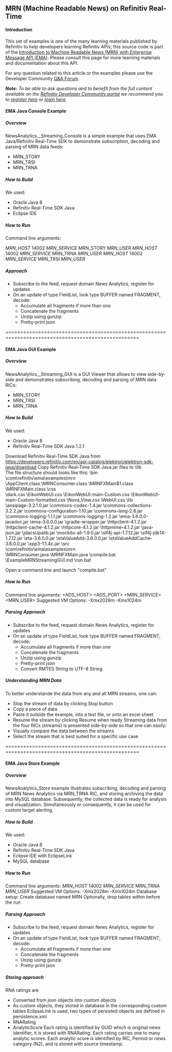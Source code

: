 ## MRN (Machine Readable News) on Refinitiv Real-Time

#### Introduction
This set of examples is one of the many learning materials published by Refinitiv to help developers learning Refinitiv APIs; this source code is part of the [Introduction to Machine Readable News (MRN) with Enterprise Message API (EMA)](https://developers.refinitiv.com/en/article-catalog/article/introduction-machine-readable-news-mrn-elektron-message-api-ema).  Please consult this page for more learning materials and documentation about this API.

For any question related to this article or the examples please use the Developer Community [Q&A Forum](https://community.developers.refinitiv.com/).

***Note:** To be able to ask questions and to benefit from the full content available on the [Refinitiv Developer Community portal](https://developers.refinitiv.com/) we recommend you to [register here](https://developers.refinitiv.com/content/devportal/en_us/register.html) or [login here](https://developers.refinitiv.com/content/devportal/en_us/initCookie.html).*

#### EMA Java Console Example

##### Overview
NewsAnalytics__Streaming_Console is a simple example that uses EMA Java/Refinitiv Real-Time SDK to demonstrate subscription, decoding and parsing of MRN data feeds: 

* MRN_STORY
* MRN_TRSI
* MRN_TRNA

##### How to Build
We used:

* Oracle Java 8
* Refinitiv Real-Time SDK Java
* Eclipse IDE

##### How to Run
Command line arguments:

_MRN_HOST_ 14002 _MRN_SERVICE_ MRN_STORY _MRN_USER_
_MRN_HOST_ 14002 _MRN_SERVICE_ MRN_TRNA _MRN_USER_
_MRN_HOST_ 14002 _MRN_SERVICE_ MRN_TRSI _MRN_USER_
 
##### Approach
* Subscribe to the feed, request domain News Analytics, register for updates
* On an update of type FieldList, look type BUFFER named FRAGMENT, decode:
    * Accumulate all fragments if more than one
    * Concatenate the fragments
    * Unzip using gunzip
    * Pretty-print json

===================================================================================================

#### EMA Java GUI Example

##### Overview
NewsAnalytics__Streaming_GUI is a GUI Viewer that allows to view side-by-side and demonstrates subscribing, decoding and parsing of MRN data RICs: 

* MRN_STORY
* MRN_TRSI
* MRN_TRNA

##### How to Build
We used:

* Oracle Java 8
* Refinitiv Real-Time SDK Java 1.2.1

Download Refinitiv Real-Time SDK Java from https://developers.refinitiv.com/en/api-catalog/elektron/elektron-sdk-java/download
Copy Refinitiv Real-Time SDK Java jar files to \lib\
The file structure should looks like this:
	\bin\
		\com\refinitiv\ema\examples\mrn\
											\AppClient.class
											\MRNConsumer.class
											\MRNFXMain$1.class
											\MRNFXMain.class
	\css\
		\dark.css
		\EikonWebUI.css
		\EikonWebUI-main-Custom.css
		\EikonWebUI-main-Custom-formatted.css
		\Nova_View.css
		\WebUI.css
	\lib\
		\ansipage-3.2.1.0.jar
		\commons-codec-1.4.jar
		\commons-collections-3.2.2.jar
		\commons-configuration-1.10.jar
		\commons-lang-2.6.jar
		\commons-logging-1.1.1.jar
		\commons-logging-1.2.jar
		\ema-3.6.0.0-javadoc.jar
		\ema-3.6.0.0.jar
		\gradle-wrapper.jar
		\httpclient-4.1.2.jar
		\httpclient-cache-4.1.2.jar
		\httpcore-4.1.2.jar
		\httpmime-4.1.2.jar
		\java-json.jar
		\jdacsUpalib.jar
		\mockito-all-1.9.0.jar
		\slf4j-api-1.7.12.jar
		\slf4j-jdk14-1.7.12.jar
		\eta-3.6.0.0.jar
		\etaValueAdd-3.6.0.0.jar
		\etaValueAddCache-3.6.0.0.jar
		\xpp3-1.1.4c.jar
	\src\
		\com\refinitiv\ema\examples\mrn\
											\MRNConsumer.java
											\MRNFXMain.java
	\compile.bat
	\ExampleMRNStreamingGUI.md
	\run.bat

Open a command line and launch "compile.bat"

##### How to Run
Command line arguments:
<ADS_HOST> <ADS_PORT> <MRN_SERVICE> <MRN_USER>
Suggested VM Options:
-Xmx2028m -Xms1024m
 
##### Parsing Approach
* Subscribe to the feed, request domain News Analytics, register for updates
* On an update of type FieldList, look type BUFFER named FRAGMENT, decode:
    * Accumulate all fragments if more than one
    * Concatenate the fragments
    * Unzip using gunzip
    * Pretty-print json
	* Convert RMTES String to UTF-8 String

##### Understanding MRN Data
To better understande the data from any and all MRN streams, one can:
* Stop the stream of data by clicking Stop button
* Copy a piece of data
* Paste it outside the example, into a text file, or onto an excel sheet
* Resume the stream by clicking Resume when ready 
Streaming data from the four RICs (streams) is presented side-by-side so that one can easily:
* Visually compare the data between the streams
* Select the stream that is best suited for a specific use case

===================================================================================================

#### EMA Java Store Example

##### Overview
NewsAnalytics_Store example illustrates subscribing, decoding and parsing of MRN News Analytics via MRN_TRNA RIC, and storing archiving the data
into MySQL database.  Subsequently, the collected data is ready for analysis and visualization.  Simultaneously or consequently, it can be used for custom target alerting. 

##### How to Build
We used:

* Oracle Java 8
* Refinitiv Real-Time SDK Java
* Eclipse IDE with EclipseLink
* MySQL database

##### How to Run
Command line arguments:
_MRN_HOST_ 14002 _MRN_SERVICE_ MRN_TRNA _MRN_USER_
Suggested VM Options: 
-Xmx2028m -Xms1024m
Database setup:
Create database named MRN
Optionally, drop tables within before the run
 
##### Parsing Approach
* Subscribe to the feed, request domain News Analytics, register for updates
* On an update of type FieldList, look type BUFFER named FRAGMENT, decode:
    * Accumulate all fragments if more than one
    * Concatenate the fragments
    * Unzip using gunzip
    * Pretty-print json

##### Storing approach
RNA ratings are 
* Converted from json objects into custom objects
* As custom objects, they stored in database in the corresponding custom tables
EclipseLink is used, two types of persisted objects are defined in persistence.xml
* RNARating
* AnalyticScore
Each rating is identified by GUID which is original news identifier, it is stored with RNARating.  Each rating carries one to many analytic scores.  Each analytic score is identified by RIC, Permid or news category (N2), and is stored with source timestamp.
